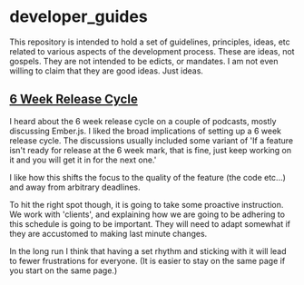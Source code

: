 # developer_guides

This repository is intended to hold a set of guidelines, principles, ideas, etc related to various aspects of the development process. These are ideas, not gospels. They are not intended to be edicts, or mandates. I am not even willing to claim that they are good ideas. Just ideas.

## [6 Week Release Cycle](6_week_releaes_cycle.md)

I heard about the 6 week release cycle on a couple of podcasts, mostly discussing Ember.js. I liked the broad implications of setting up a 6 week release cycle. The discussions usually included some variant of 'If a feature isn't ready for release at the 6 week mark, that is fine, just keep working on it and you will get it in for the next one.' 

I like how this shifts the focus to the quality of the feature (the code etc...) and away from arbitrary deadlines. 

To hit the right spot though, it is going to take some proactive instruction. We work with 'clients', and explaining how we are going to be adhering to this schedule is going to be important. They will need to adapt somewhat if they are accustomed to making last minute changes. 

In the long run I think that having a set rhythm and sticking with it will lead to fewer frustrations for everyone. (It is easier to stay on the same page if you start on the same page.)
